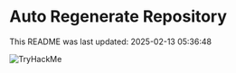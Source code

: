 # Auto Regenerate Repository

This README was last updated: 2025-02-13 05:36:48

 ![TryHackMe](https://tryhackme.com/badge/533634)